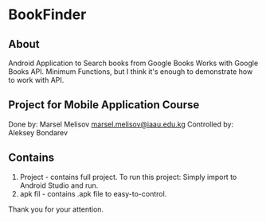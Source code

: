 # BookFinder

## About

Android Application to Search books from Google Books
Works with Google Books API.
Minimum Functions, but I think it's enough to demonstrate how to work with API.

## Project for Mobile Application Course

Done by: Marsel Melisov <marsel.melisov@iaau.edu.kg>
Controlled by: Aleksey Bondarev

## Contains

1. Project - contains full project. To run this project: Simply import to Android Studio and run.
2. apk fil - contains .apk file to easy-to-control.

Thank you for your attention.

